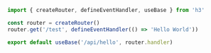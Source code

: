 ```ts [server/api/hello/[...slug]]
import { createRouter, defineEventHandler, useBase } from 'h3'

const router = createRouter()
router.get('/test', defineEventHandler(() => 'Hello World'))

export default useBase('/api/hello', router.handler)
```